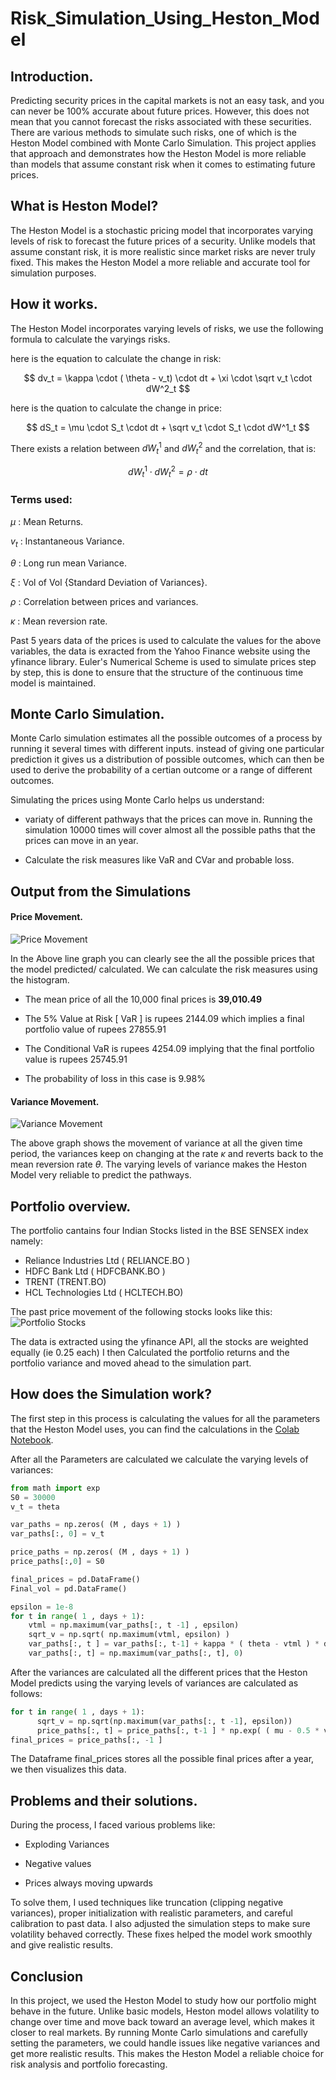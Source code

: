 # Risk_Simulation_Using_Heston_Model

## Introduction.

Predicting security prices in the capital markets is not an easy task, and you can never be 100% accurate about future prices. However, this does not mean that you cannot forecast the risks associated with these securities. There are various methods to simulate such risks, one of which is the Heston Model combined with Monte Carlo Simulation. This project applies that approach and demonstrates how the Heston Model is more reliable than models that assume constant risk when it comes to estimating future prices.

## What is Heston Model?

The Heston Model is a stochastic pricing model that incorporates varying levels of risk to forecast the future prices of a security. Unlike models that assume constant risk, it is more realistic since market risks are never truly fixed. This makes the Heston Model a more reliable and accurate tool for simulation purposes.

## How it works.

The Heston Model incorporates varying levels of risks, we use the following formula to calculate the varyings risks.

here is the equation to calculate the change in risk:

$$
dv_t = \kappa \cdot ( \theta - v_t) \cdot dt + \xi \cdot \sqrt v_t \cdot dW^2_t
$$

here is the quation to calculate the change in price:

$$
dS_t = \mu \cdot S_t \cdot dt + \sqrt v_t \cdot S_t \cdot dW^1_t
$$

There exists a relation between $dW^1_t$ and $dW^2_t$ and the correlation, that is:

$$
dW^1_t \cdot dW^2_t = \rho \cdot dt
$$

### Terms used:

$\mu$ : Mean Returns.

$v_t$ : Instantaneous Variance.

$\theta$ : Long run mean Variance.

$\xi$ : Vol of Vol {Standard Deviation of Variances}.

$\rho$ : Correlation between prices and variances.

$\kappa$ : Mean reversion rate.

Past 5 years data of the prices is used to calculate the values for the above variables, the data is exracted from the Yahoo Finance website using the yfinance library.
Euler's Numerical Scheme is used to simulate prices step by step, this is done to ensure that the structure of the continuous time model is maintained.

## Monte Carlo Simulation.

Monte Carlo simulation estimates all the possible outcomes of a process by running it several times with different inputs. instead of giving one particular prediction it gives us a distribution of possible outcomes, which can then be used to derive the probability of a certian outcome or a range of different outcomes.

Simulating the prices using Monte Carlo helps us understand:

- variaty of different pathways that the prices can move in. Running the simulation 10000 times will cover almost all the possible paths that the prices can move in an year.

- Calculate the risk measures like VaR and CVar and probable loss.

## Output from the Simulations

#### Price Movement.

![Price Movement](/Graphs/Price%20Movement.png)

In the Above line graph you can clearly see the all the possible prices that the model predicted/ calculated. We can calculate the risk measures using the histogram.

- The mean price of all the 10,000 final prices is **39,010.49**

- The 5% Value at Risk [ VaR ] is rupees 2144.09 which implies a final portfolio value of rupees 27855.91

- The Conditional VaR is rupees 4254.09 implying that the final portfolio value is rupees 25745.91

- The probability of loss in this case is 9.98%

#### Variance Movement.

![Variance Movement](/Graphs/Variance%20Movement.png)

The above graph shows the movement of variance at all the given time period, the variances keep on changing at the rate $\kappa$ and reverts back to the mean reversion rate $\theta$.
The varying levels of variance makes the Heston Model very reliable to predict the pathways.

## Portfolio overview.
The portfolio cantains four Indian Stocks listed in the BSE SENSEX index namely:
- Reliance Industries Ltd ( RELIANCE.BO )
- HDFC Bank Ltd ( HDFCBANK.BO )
- TRENT (TRENT.BO)
- HCL Technologies Ltd ( HCLTECH.BO)

The past price movement of the following stocks looks like this:
![Portfolio Stocks](/Graphs/Stocks.png)

The data is extracted using the yfinance API, all the stocks are weighted equally (ie 0.25 each)
I then Calculated the portfolio returns and the portfolio variance and moved ahead to the simulation part.

## How does the Simulation work?

The first step in this process is calculating the values for all the parameters that the Heston Model uses, you can find the calculations in the [Colab Notebook](/Portfolio_Heston_Model.ipynb).

After all the Parameters are calculated we calculate the varying levels of variances:

```py
from math import exp
S0 = 30000
v_t = theta

var_paths = np.zeros( (M , days + 1) )
var_paths[:, 0] = v_t

price_paths = np.zeros( (M , days + 1) )
price_paths[:,0] = S0

final_prices = pd.DataFrame()
Final_vol = pd.DataFrame()

epsilon = 1e-8
for t in range( 1 , days + 1):
    vtml = np.maximum(var_paths[:, t -1] , epsilon)
    sqrt_v = np.sqrt( np.maximum(vtml, epsilon) )
    var_paths[:, t ] = var_paths[:, t-1] + kappa * ( theta - vtml ) * dt + Xi * sqrt_v * Z2[:, t-1] * np.sqrt(dt)
    var_paths[:, t] = np.maximum(var_paths[:, t], 0)
```

After the variances are calculated all the different prices that the Heston Model predicts using the varying levels of variances are calculated as follows:

```py
for t in range( 1 , days + 1):
      sqrt_v = np.sqrt(np.maximum(var_paths[:, t -1], epsilon))
      price_paths[:, t] = price_paths[:, t-1 ] * np.exp( ( mu - 0.5 * var_paths[:, t-1 ]) * dt + Z1[:, t-1] * sqrt_v * np.sqrt(dt) )
final_prices = price_paths[:, -1 ]
```

The Dataframe final_prices stores all the possible final prices after a year, we then visualizes this data.

## Problems and their solutions.

During the process, I faced various problems like:

- Exploding Variances

- Negative values

- Prices always moving upwards

To solve them, I used techniques like truncation (clipping negative variances), proper initialization with realistic parameters, and careful calibration to past data. I also adjusted the simulation steps to make sure volatility behaved correctly. These fixes helped the model work smoothly and give realistic results.

## Conclusion

In this project, we used the Heston Model to study how our portfolio might behave in the future. Unlike basic models, Heston model allows volatility to change over time and move back toward an average level, which makes it closer to real markets. By running Monte Carlo simulations and carefully setting the parameters, we could handle issues like negative variances and get more realistic results. This makes the Heston Model a reliable choice for risk analysis and portfolio forecasting.
